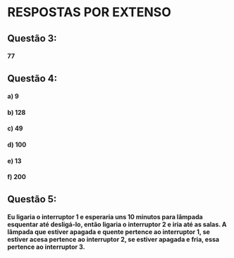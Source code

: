 # RESPOSTAS POR EXTENSO

## Questão 3:
#### 77

## Questão 4:
#### a) 9 
#### b) 128
#### c) 49
#### d) 100
#### e) 13
#### f) 200

## Questão 5:
#### Eu ligaria o interruptor 1 e esperaria uns 10 minutos para lâmpada esquentar até desligá-lo, então ligaria o interruptor 2 e iria até as salas. A lâmpada que estiver apagada e quente pertence ao interruptor 1, se estiver acesa pertence ao interruptor 2, se estiver apagada e fria, essa pertence ao interruptor 3.  